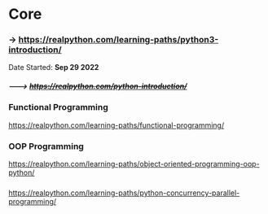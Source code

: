 # Core 

### -> https://realpython.com/learning-paths/python3-introduction/

Date Started: **Sep 29 2022**

##### ---> <s>https://realpython.com/python-introduction/</s>


### Functional Programming
https://realpython.com/learning-paths/functional-programming/

### OOP Programming
https://realpython.com/learning-paths/object-oriented-programming-oop-python/

###
https://realpython.com/learning-paths/python-concurrency-parallel-programming/
